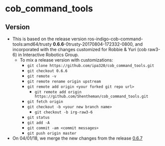 # cob_command_tools
## Version
* This is based on the release version ros-indigo-cob-command-tools:amd64/trusty **0.6.6**-0trusty-20170804-172332-0800, and incorporated with the changes customized for Robbie & Yuri (cob raw3-6) in Interactive Robotics Group.
  * To mix a release version with customizations:
    * `git clone https://github.com/ipa320/cob_command_tools.git`
    * `git checkout 0.6.6`
    * `git remote -v`
    * `git remote rename origin upstream`
    * `git remote add origin <your forked git repo url>`
      * `git remote add origin https://github.com/Shentheman/cob_command_tools.git`
    * `git fetch origin`
    * `git checkout -b <your new branch name>`
      * `git checkout -b irg-raw3-6`
    * `git status`
    * `git add -A`
    * `git commit -am <commit messages>`
    * `git push origin master`
* On 04/01/18, we merge the new changes from the release [0.6.7](https://github.com/ipa320/cob_command_tools/releases)


